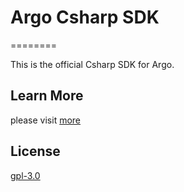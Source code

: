 
# Argo Csharp SDK

========

This is the official Csharp SDK for Argo.

## Learn More

please visit [more](https://ark.analysys.cn/docs/sdk-csharp.html)


## License

[gpl-3.0](https://www.gnu.org/licenses/gpl-3.0.txt)

